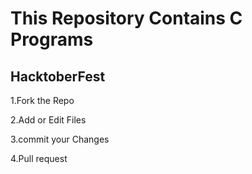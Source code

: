 # This Repository Contains C Programs


## HacktoberFest 
1.Fork the Repo

2.Add or Edit Files 

3.commit your Changes

4.Pull request

